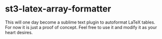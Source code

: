# st3-latex-array-formatter

This will one day become a sublime text plugin to autoformat LaTeX tables. 
For now it is just a proof of concept. 
Feel free to use it and modify it as your heart desires.
